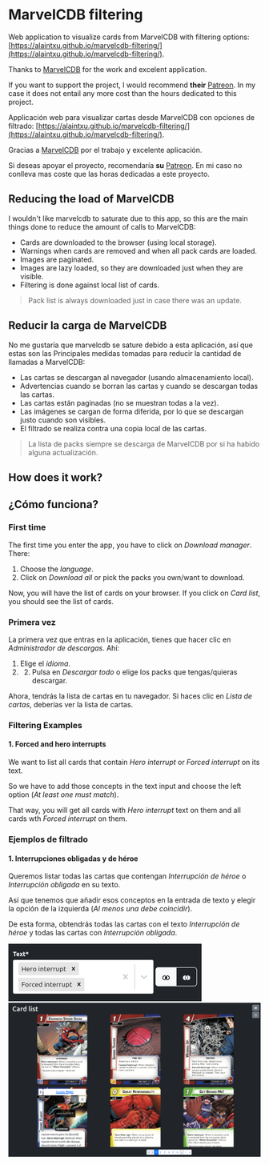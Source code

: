 <!---------------------------->
<!-- multilingual suffix: en, es -->
<!-- no suffix: es -->
<!---------------------------->
<!-- [common] -->
# MarvelCDB filtering

<!-- [en] -->
Web application to visualize cards from MarvelCDB with filtering options: [https://alaintxu.github.io/marvelcdb-filtering/](https://alaintxu.github.io/marvelcdb-filtering/).

Thanks to [MarvelCDB](https://marvelcdb.com/) for the work and excelent application.

If you want to support the project, I would recommend **their** [Patreon](https://www.patreon.com/kamalisk). In my case it does not entail any more cost than the hours dedicated to this project.

<!--- [es] -->
Applicación web para visualizar cartas desde MarvelCDB con opciones de filtrado: [https://alaintxu.github.io/marvelcdb-filtering/](https://alaintxu.github.io/marvelcdb-filtering/).

Gracias a [MarvelCDB](https://es.marvelcdb.com/) por el trabajo y excelente aplicación.

Si deseas apoyar el proyecto, recomendaría **su** [Patreon](https://www.patreon.com/kamalisk). En mi caso no conlleva mas coste que las horas dedicadas a este proyecto.

<!-- [en] -->
## Reducing the load of MarvelCDB

I wouldn't like marvelcdb to saturate due to this app, so this are the 
main things done to reduce the amount of calls to MarvelCDB:

* Cards are downloaded to the browser (using local storage).
* Warnings when cards are removed and when all pack cards are loaded.
* Images are paginated.
* Images are lazy loaded, so they are downloaded just when they are visible.
* Filtering is done against local list of cards.

> Pack list is always downloaded just in case there was an update.

<!-- [es] -->
## Reducir la carga de MarvelCDB

No me gustaría que marvelcdb se sature debido a esta aplicación, así que estas son las
Principales medidas tomadas para reducir la cantidad de llamadas a MarvelCDB:

* Las cartas se descargan al navegador (usando almacenamiento local).
* Advertencias cuando se borran las cartas y cuando se descargan todas las cartas.
* Las cartas están paginadas (no se muestran todas a la vez).
* Las imágenes se cargan de forma diferida, por lo que se descargan justo cuando son visibles.
* El filtrado se realiza contra una copia local de las cartas.

> La lista de packs siempre se descarga de MarvelCDB por si ha habido alguna actualización.

<!-- [en] -->
## How does it work?

<!-- [es] -->
## ¿Cómo funciona?

<!-- [en] -->
### First time

The first time you enter the app, you have to click on *Download manager*. There:

1. Choose the *language*.
1. Click on *Download all* or pick the packs you own/want to download.

Now, you will have the list of cards on your browser. If you click on *Card list*, you should see the list of cards.

<!-- [es] -->
### Primera vez

La primera vez que entras en la aplicación, tienes que hacer clic en *Administrador de descargas*. Ahí:

1. Elige el *idioma*.
1. 2. Pulsa en *Descargar todo* o elige los packs que tengas/quieras descargar.

Ahora, tendrás la lista de cartas en tu navegador. Si haces clic en *Lista de cartas*, deberías ver la lista de cartas.

<!-- [en] -->
### Filtering Examples

#### 1. Forced and hero interrupts

We want to list all cards that contain *Hero interrupt* or *Forced interrupt* on its text.

So we have to add those concepts in the text input and choose the left option (*At least one must match*).

That way, you will get all cards with *Hero interrupt* text on them and all cards wth *Forced interrupt* on them.

<!-- [es] -->
### Ejemplos de filtrado

#### 1. Interrupciones obligadas y de héroe

Queremos listar todas las cartas que contengan *Interrupción de héroe* o *Interrupción obligada* en su texto.

Así que tenemos que añadir esos conceptos en la entrada de texto y elegir la opción de la izquierda (*Al menos una debe coincidir*).

De esta forma, obtendrás todas las cartas con el texto *Interrupción de héroe* y todas las cartas con *Interrupción obligada*.

<!-- [common] -->
![](./screenshots/example1-en-text_filter.png)
![](./screenshots/example1-en-result.png)